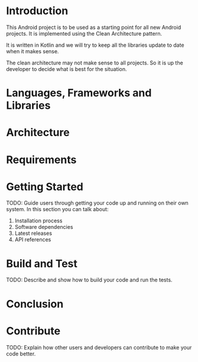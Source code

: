 # Introduction 
This Android project is to be used as a starting point for all new Android projects. It is implemented using the Clean Architecture pattern.

It is written in Kotlin and we will try to keep all the libraries update to date when it makes sense.

The clean architecture may not make sense to all projects. So it is up the developer to decide what is best for the situation.

# Languages, Frameworks and Libraries

# Architecture

# Requirements
 
# Getting Started
TODO: Guide users through getting your code up and running on their own system. In this section you can talk about:
1.	Installation process
2.	Software dependencies
3.	Latest releases
4.	API references

# Build and Test
TODO: Describe and show how to build your code and run the tests. 

# Conclusion

# Contribute
TODO: Explain how other users and developers can contribute to make your code better. 
